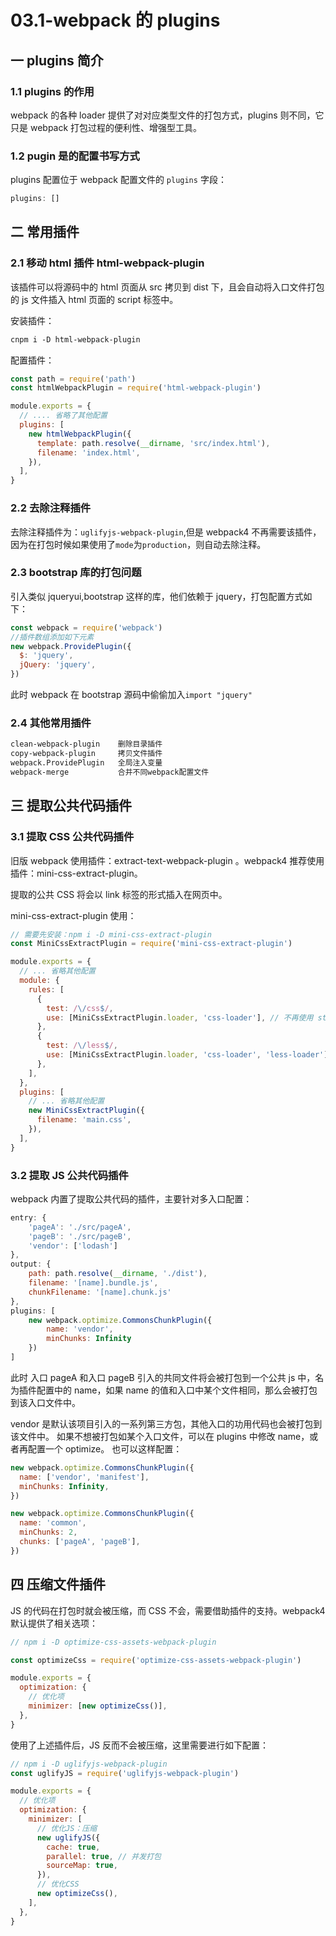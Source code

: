 # 03.1-webpack 的 plugins

## 一 plugins 简介

### 1.1 plugins 的作用

webpack 的各种 loader 提供了对对应类型文件的打包方式，plugins 则不同，它只是 webpack 打包过程的便利性、增强型工具。

### 1.2 pugin 是的配置书写方式

plugins 配置位于 webpack 配置文件的 `plugins` 字段：

```js
plugins: []
```

## 二 常用插件

### 2.1 移动 html 插件 html-webpack-plugin

该插件可以将源码中的 html 页面从 src 拷贝到 dist 下，且会自动将入口文件打包的 js 文件插入 html 页面的 script 标签中。

安装插件：

```txt
cnpm i -D html-webpack-plugin
```

配置插件：

```js
const path = require('path')
const htmlWebpackPlugin = require('html-webpack-plugin')

module.exports = {
  // .... 省略了其他配置
  plugins: [
    new htmlWebpackPlugin({
      template: path.resolve(__dirname, 'src/index.html'),
      filename: 'index.html',
    }),
  ],
}
```

### 2.2 去除注释插件

去除注释插件为：`uglifyjs-webpack-plugin`,但是 webpack4 不再需要该插件，因为在打包时候如果使用了`mode`为`production`，则自动去除注释。

### 2.3 bootstrap 库的打包问题

引入类似 jqueryui,bootstrap 这样的库，他们依赖于 jquery，打包配置方式如下：

```js
const webpack = require('webpack')
//插件数组添加如下元素
new webpack.ProvidePlugin({
  $: 'jquery',
  jQuery: 'jquery',
})
```

此时 webpack 在 bootstrap 源码中偷偷加入`import "jquery"`

### 2.4 其他常用插件

```txt
clean-webpack-plugin    删除目录插件
copy-webpack-plugin     拷贝文件插件
webpack.ProvidePlugin   全局注入变量
webpack-merge           合并不同webpack配置文件
```

## 三 提取公共代码插件

### 3.1 提取 CSS 公共代码插件

旧版 webpack 使用插件：extract-text-webpack-plugin 。webpack4 推荐使用插件：mini-css-extract-plugin。

提取的公共 CSS 将会以 link 标签的形式插入在网页中。

mini-css-extract-plugin 使用：

```js
// 需要先安装：npm i -D mini-css-extract-plugin
const MiniCssExtractPlugin = require('mini-css-extract-plugin')

module.exports = {
  // ... 省略其他配置
  module: {
    rules: [
      {
        test: /\/css$/,
        use: [MiniCssExtractPlugin.loader, 'css-loader'], // 不再使用 style-loader
      },
      {
        test: /\/less$/,
        use: [MiniCssExtractPlugin.loader, 'css-loader', 'less-loader'], // 不再使用 style-loader
      },
    ],
  },
  plugins: [
    // ... 省略其他配置
    new MiniCssExtractPlugin({
      filename: 'main.css',
    }),
  ],
}
```

### 3.2 提取 JS 公共代码插件

webpack 内置了提取公共代码的插件，主要针对多入口配置：

```js
entry: {
    'pageA': './src/pageA',
    'pageB': './src/pageB',
    'vendor': ['lodash']
},
output: {
    path: path.resolve(__dirname, './dist'),
    filename: '[name].bundle.js',
    chunkFilename: '[name].chunk.js'
},
plugins: [
    new webpack.optimize.CommonsChunkPlugin({
        name: 'vendor',
        minChunks: Infinity
    })
]
```

此时 入口 pageA 和入口 pageB 引入的共同文件将会被打包到一个公共 js 中，名为插件配置中的 name，如果 name 的值和入口中某个文件相同，那么会被打包到该入口文件中。

vendor 是默认该项目引入的一系列第三方包，其他入口的功用代码也会被打包到该文件中。
如果不想被打包如某个入口文件，可以在 plugins 中修改 name，或者再配置一个 optimize。
也可以这样配置：

```js
new webpack.optimize.CommonsChunkPlugin({
  name: ['vendor', 'manifest'],
  minChunks: Infinity,
})

new webpack.optimize.CommonsChunkPlugin({
  name: 'common',
  minChunks: 2,
  chunks: ['pageA', 'pageB'],
})
```

## 四 压缩文件插件

JS 的代码在打包时就会被压缩，而 CSS 不会，需要借助插件的支持。webpack4 默认提供了相关选项：

```js
// npm i -D optimize-css-assets-webpack-plugin

const optimizeCss = require('optimize-css-assets-webpack-plugin')

module.exports = {
  optimization: {
    // 优化项
    minimizer: [new optimizeCss()],
  },
}
```

使用了上述插件后，JS 反而不会被压缩，这里需要进行如下配置：

```js
// npm i -D uglifyjs-webpack-plugin
const uglifyJS = require('uglifyjs-webpack-plugin')

module.exports = {
  // 优化项
  optimization: {
    minimizer: [
      // 优化JS：压缩
      new uglifyJS({
        cache: true,
        parallel: true, // 并发打包
        sourceMap: true,
      }),
      // 优化CSS
      new optimizeCss(),
    ],
  },
}
```
